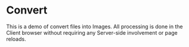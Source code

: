 # Convert 
This is a demo of convert files into Images.
All processing is done in the Client browser without requiring any Server-side involvement or page reloads. 